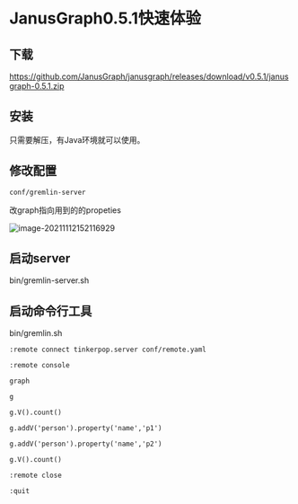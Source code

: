 

# JanusGraph0.5.1快速体验

## 下载

https://github.com/JanusGraph/janusgraph/releases/download/v0.5.1/janusgraph-0.5.1.zip



## 安装

只需要解压，有Java环境就可以使用。



## 修改配置

`conf/gremlin-server`

改graph指向用到的的propeties

![image-20211112152116929](http://image-picgo.test.upcdn.net/img/20211112152117.png)

## 启动server

bin/gremlin-server.sh



## 启动命令行工具

bin/gremlin.sh

```
:remote connect tinkerpop.server conf/remote.yaml

:remote console

graph

g

g.V().count()

g.addV('person').property('name','p1')

g.addV('person').property('name','p2')

g.V().count()

:remote close

:quit
```






